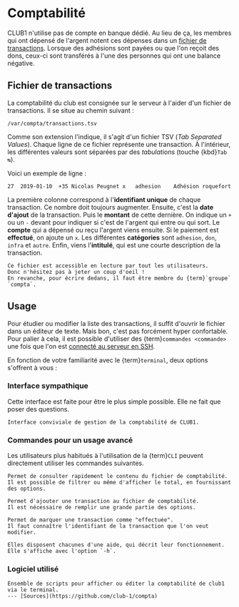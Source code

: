Comptabilité
============

CLUB1 n'utilise pas de compte en banque dédié.
Au lieu de ça, les membres qui ont dépensé de l'argent notent ces dépenses dans un [fichier de transactions](#fichier-de-transactions).
Lorsque des adhésions sont payées ou que l'on reçoit des dons,
ceux-ci sont transférés à l'une des personnes qui ont une balance négative.


Fichier de transactions
-----------------------

La comptabilité du club est consignée sur le serveur à l'aider d'un fichier de transactions.
Il se situe au chemin suivant :

    /var/compta/transactions.tsv

Comme son extension l'indique, il s'agit d'un fichier TSV (*Tab Separated Values*).
Chaque ligne de ce fichier représente une transaction.
À l'intérieur, les différentes valeurs sont séparées par des *tabulations* (touche {kbd}`Tab ↹`).

Voici un exemple de ligne :

    27	2019-01-10	+35	Nicolas Peugnet	x	adhesion	Adhésion roquefort

La première colonne correspond à l'**identifiant unique** de chaque transaction.
Ce nombre doit toujours augmenter.
Ensuite, c'est la **date d'ajout** de la transaction.
Puis le **montant** de cette dernière.
On indique un `+` ou un `-` devant pour indiquer si c'est de l'argent qui entre ou qui sort.
Le **compte** qui a dépensé ou reçu l'argent viens ensuite.
Si le paiement est **effectué**, on ajoute un `x`.
Les différentes **catégories** sont `adhesion`, `don`, `infra` et `autre`.
Enfin, viens l'**intitulé**, qui est une courte description de la transaction.


```{admonition} Permissions
Ce fichier est accessible en lecture par tout les utilisateurs.
Donc n'hésitez pas à jeter un coup d'oeil !
En revanche, pour écrire dedans, il faut être membre du {term}`groupe` `compta`.
```


Usage
-----

Pour étudier ou modifier la liste des transactions,
il suffit d'ouvrir le fichier dans un éditeur de texte.
Mais bon, c'est pas forcément hyper confortable.
Pour palier à cela,
il est possible d'utiliser des {term}`commandes <commande>`
une fois que l'on est [connecté au serveur en SSH](/services/ssh.md).

En fonction de votre familiarité avec le {term}`terminal`,
deux options s'offrent à vous :


### Interface sympathique

Cette interface est faite pour être le plus simple possible.
Elle ne fait que poser des questions.

```{commande} compta
Interface conviviale de gestion de la comptabilité de CLUB1.
```


### Commandes pour un usage avancé

Les utilisateurs plus habitués à l'utilisation de la {term}`CLI`
peuvent directement utiliser les commandes suivantes.

```{commande} compta-voir
Permet de consulter rapidement le contenu du fichier de comptabilité.
Il est possible de filtrer ou même d'afficher le total, en fournissant des options.
```

```{commande} compta-ajouter
Permet d'ajouter une transaction au fichier de comptabilité.
Il est nécessaire de remplir une grande partie des options.
```

```{commande} compta-effectuer
Permet de marquer une transaction comme "effectuée".
Il faut connaître l'identifiant de la transaction que l'on veut modifier.
```

```{tip}
Elles disposent chacunes d'une aide, qui décrit leur fonctionnement.
Elle s'affiche avec l'option `-h`.
```


### Logiciel utilisé


```{logiciel} compta
Ensemble de scripts pour afficher ou éditer la comptabilité de club1 via le terminal.
--- [Sources](https://github.com/club-1/compta)
```
